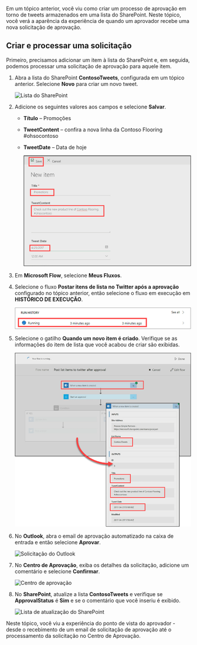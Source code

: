 Em um tópico anterior, você viu como criar um processo de aprovação em torno de tweets armazenados em uma lista do SharePoint.  Neste tópico, você verá a aparência da experiência de quando um aprovador recebe uma nova solicitação de aprovação. 

## <a name="create-and-process-a-request"></a>Criar e processar uma solicitação
Primeiro, precisamos adicionar um item à lista do SharePoint e, em seguida, podemos processar uma solicitação de aprovação para aquele item.

1. Abra a lista do SharePoint **ContosoTweets**, configurada em um tópico anterior.  Selecione **Novo** para criar um novo tweet. 
   
    ![Lista do SharePoint](./media/learning-approval-request/sharepoint-list-home.png)
2. Adicione os seguintes valores aos campos e selecione **Salvar**.
   
   * **Título** – Promoções
   * **TweetContent** – confira a nova linha da Contoso Flooring #ohsocontoso
   * **TweetDate** – Data de hoje
     
     ![Novo item do SharePoint](./media/learning-approval-request/sharepoint-new-tweet.png)
3. Em **Microsoft Flow**, selecione **Meus Fluxos**. 
4. Selecione o fluxo **Postar itens de lista no Twitter após a aprovação** configurado no tópico anterior, então selecione o fluxo em execução em **HISTÓRICO DE EXECUÇÃO**.
   
    ![Histórico de execuções](./media/learning-approval-request/run-history.png)
5. Selecione o gatilho **Quando um novo item é criado**. Verifique se as informações do item de lista que você acabou de criar são exibidas.
   
    ![Gatilho de fluxo](./media/learning-approval-request/approval-flow.png)
6. No **Outlook**, abra o email de aprovação automatizado na caixa de entrada e então selecione **Aprovar**. 
   
    ![Solicitação do Outlook](./media/learning-approval-request/outlook-mail.png)
7. No **Centro de Aprovação**, exiba os detalhes da solicitação, adicione um comentário e selecione **Confirmar**. 
   
    ![Centro de aprovação](./media/learning-approval-request/approval-center.png)
8. No **SharePoint**, atualize a lista **ContosoTweets** e verifique se **ApprovalStatus** é **Sim** e se o comentário que você inseriu é exibido. 
   
    ![Lista de atualização do SharePoint](./media/learning-approval-request/sharepoint-list-approved.png)

Neste tópico, você viu a experiência do ponto de vista do aprovador - desde o recebimento de um email de solicitação de aprovação até o processamento da solicitação no Centro de Aprovação.


